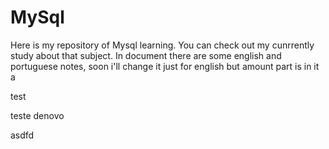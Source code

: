 # MySql
Here is my repository of Mysql learning. You can check out my cunrrently study about that subject. In document there are some english and portuguese notes, soon i'll change it just for english but amount part is in it a 

test


teste denovo 

asdfd